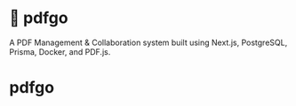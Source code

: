 # 📄 pdfgo

A PDF Management & Collaboration system built using Next.js, PostgreSQL, Prisma, Docker, and PDF.js.
# pdfgo
